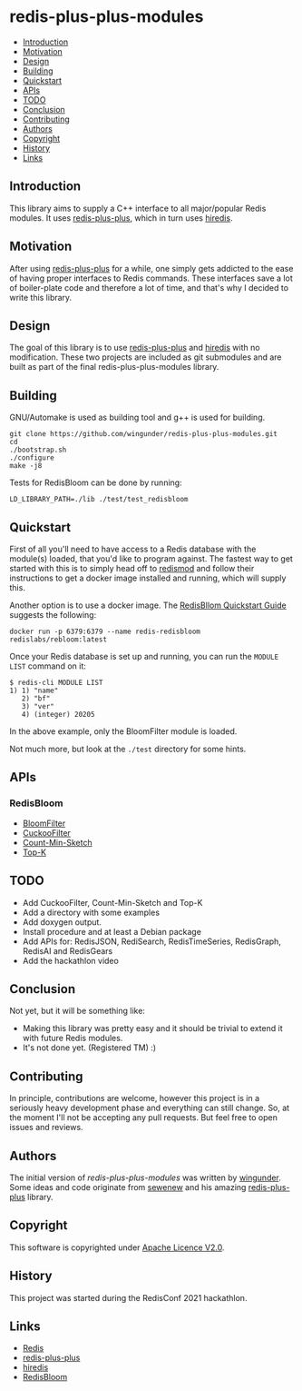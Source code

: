# redis-plus-plus-modules

- [Introduction](#introduction)
- [Motivation](#motivation)
- [Design](#design)
- [Building](#building)
- [Quickstart](#quickstart)
- [APIs](#apis)
- [TODO](#todo)
- [Conclusion](#conclusion)
- [Contributing](#contributing)
- [Authors](#authors)
- [Copyright](#copyright)
- [History](#history)
- [Links](#links)

## Introduction

This library aims to supply a C++ interface to all major/popular Redis modules.
It uses [redis-plus-plus](https://github.com/sewenew/redis-plus-plus), which
in turn uses [hiredis](https://github.com/redis/hiredis).

## Motivation

After using [redis-plus-plus](https://github.com/sewenew/redis-plus-plus)
for a while, one simply gets addicted to the ease of having proper
interfaces to Redis commands. These interfaces save a lot of
boiler-plate code and therefore a lot of time, and that's why I
decided to write this library.

## Design

The goal of this library is to use
[redis-plus-plus](https://github.com/sewenew/redis-plus-plus) and
[hiredis](https://github.com/redis/hiredis) with no modification.
These two projects are included as git submodules and are built as
part of the final redis-plus-plus-modules library.

## Building

GNU/Automake is used as building tool and g++ is used for building.

```shell
git clone https://github.com/wingunder/redis-plus-plus-modules.git
cd
./bootstrap.sh
./configure
make -j8
```

Tests for RedisBloom can be done by running:
```shell
LD_LIBRARY_PATH=./lib ./test/test_redisbloom
```

## Quickstart

First of all you'll need to have access to a Redis database with the
module(s) loaded, that you'd like to program against. The fastest way
to get started with this is to simply head off to
[redismod](https://github.com/RedisLabsModules/redismod) and follow
their instructions to get a docker image installed and running, which
will supply this.

Another option is to use a docker image. The [RedisBllom Quickstart
Guide](https://oss.redislabs.com/redisbloom/Quick_Start/)
suggests the following:

```console
docker run -p 6379:6379 --name redis-redisbloom redislabs/rebloom:latest
```

Once your Redis database is set up and running, you can run the
`MODULE LIST` command on it:
```console
$ redis-cli MODULE LIST
1) 1) "name"
   2) "bf"
   3) "ver"
   4) (integer) 20205
```
In the above example, only the BloomFilter module is loaded.

Not much more, but look at the `./test` directory for some hints.

## APIs

### RedisBloom

  - [BloomFilter](https://oss.redislabs.com/redisbloom/Bloom_Commands/)
  - [CuckooFilter](https://oss.redislabs.com/redisbloom/Cuckoo_Commands/)
  - [Count-Min-Sketch](https://oss.redislabs.com/redisbloom/Cuckoo_Commands/)
  - [Top-K](https://oss.redislabs.com/redisbloom/TopK_Commands/)

## TODO

  - Add CuckooFilter, Count-Min-Sketch and Top-K
  - Add a directory with some examples
  - Add doxygen output.
  - Install procedure and at least a Debian package
  - Add APIs for: RedisJSON, RediSearch, RedisTimeSeries, RedisGraph,
    RedisAI and RedisGears
  - Add the hackathlon video

## Conclusion

Not yet, but it will be something like:
   - Making this library was pretty easy and it should be trivial to
   extend it with future Redis modules.
   - It's not done yet. (Registered TM) :)

## Contributing

In principle, contributions are welcome, however this project is in a
seriously heavy development phase and everything can still change. So,
at the moment I'll not be accepting any pull requests. But feel free
to open issues and reviews.

## Authors

The initial version of *redis-plus-plus-modules* was written by [wingunder](https://github.com/wingunder).
Some ideas and code originate from
[sewenew](https://github.com/sewenew) and his amazing
[redis-plus-plus](https://github.com/sewenew/redis-plus-plus) library.

## Copyright

This software is copyrighted under [Apache Licence V2.0](https://www.apache.org/licenses/LICENSE-2.0).


## History

This project was started during the RedisConf 2021 hackathlon.

## Links

   - [Redis](https://redis.io/)
   - [redis-plus-plus](https://github.com/sewenew/redis-plus-plus)
   - [hiredis](https://github.com/redis/hiredis)
   - [RedisBloom](https://oss.redislabs.com/redisbloom/Bloom_Commands/)
